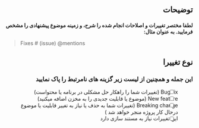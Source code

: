 <h2 lang="fa" dir="rtl" align="right">

 توضیحات 

</h2>

<div dir="rtl">
<b>
لطفا مختصر تغییرات و اصلاحات انجام شده را شرح، و زمینه موضوع پیشنهادی را مشخص فرمایید. 
به عنوان مثال: 
</b> 
</div>

> Fixes # (issue)
> @mentions

<h2 lang="fa" dir="rtl" align="right">  نوع تغییرا</h2>

<div dir="rtl">

<h3 lang="fa" dir="rtl" align="right"> این جمله و همچنین از لیست زیر گزینه های نامرتبط را پاک نمایید </h3>

- [ ] Bug fix (تغییرات شما را راهکار حل مشکلی در برنامه یا محتواست)
- [ ] New feature (موضوع یا قابلیت جدیدی را به مخزن اضافه میکنید)
- [ ] Breaking change (تغییرات شما به حذف یا نیاز به تغییر قابلیت یا موضوع درحال کار پروژه منجر خواهد شد )
- [ ] این تغییرات نیاز به مستند سازی دارد

